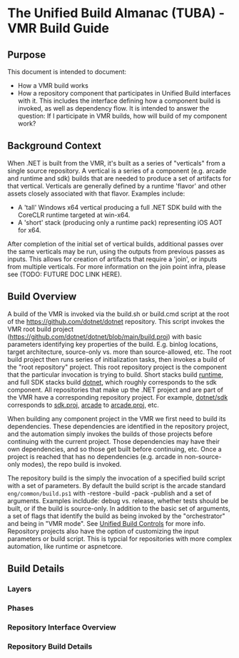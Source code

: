 # The Unified Build Almanac (TUBA) - VMR Build Guide

## Purpose

This document is intended to document:
- How a VMR build works
- How a repository component that participates in Unified Build interfaces with it. This includes the interface defining how a component build is invoked, as well as dependency flow. It is intended to answer the question: If I participate in VMR builds, how will build of my component work?

## Background Context

When .NET is built from the VMR, it's built as a series of "verticals" from a single source repository. A vertical is a series of a component (e.g. arcade and runtime and sdk) builds that are needed to produce a set of artifacts for that vertical. Verticals are generally defined by a runtime 'flavor' and other assets closely associated with that flavor. Examples include:
- A 'tall' Windows x64 vertical producing a full .NET SDK build with the CoreCLR runtime targeted at win-x64.
- A 'short' stack (producing only a runtime pack) representing iOS AOT for x64.

After completion of the initial set of vertical builds, additional passes over the same verticals may be run, using the outputs from previous passes as inputs. This allows for creation of artifacts that require a 'join', or inputs from multiple verticals. For more information on the join point infra, please see (TODO: FUTURE DOC LINK HERE).

## Build Overview

A build of the VMR is invoked via the build.sh or build.cmd script at the root of the https://github.com/dotnet/dotnet repository. This script invokes the VMR root build project (https://github.com/dotnet/dotnet/blob/main/build.proj) with basic parameters identifying key properties of the build. E.g. binlog locations, target architecture, source-only vs. more than source-allowed, etc. The root build project then runs series of initialization tasks, then invokes a build of the "root repository" project. This root repository project is the component that the particular invocation is trying to build. Short stacks build [runtime](https://github.com/dotnet/dotnet/blob/main/repo-projects/runtime.proj), and full SDK stacks build [dotnet](https://github.com/dotnet/dotnet/blob/main/repo-projects/dotnet.proj), which roughly corresponds to the sdk component. All repositories that make up the .NET project and are part of the VMR have a corresponding repository project. For example, [dotnet/sdk](https://github.com/dotnet/sdk) corresponds to [sdk.proj](https://github.com/dotnet/dotnet/blob/main/repo-projects/sdk.proj), [arcade](https://github.com/dotnet/arcade) to [arcade.proj](https://github.com/dotnet/dotnet/blob/main/repo-projects/arcade.proj), etc.

When building any component project in the VMR we first need to build its dependencies. These dependencies are identified in the repository project, and the automation simply invokes the builds of those projects before continuing with the current project. Those dependencies may have their own dependencies, and so those get built before continuing, etc. Once a project is reached that has no dependencies (e.g. arcade in non-source-only modes), the repo build is invoked.

The repository build is the simply the invocation of a specified build script with a set of parameters. By default the build script is the arcade standard `eng/common/build.ps1` with -restore -build -pack -publish and a set of arguments. Examples incldude: debug vs. release, whether tests should be built, or if the build is source-only. In addition to the basic set of arguments, a set of flags that identify the build as being invoked by the "orchestrator" and being in "VMR mode". See [Unified Build Controls](./Unified-Build-Controls.md) for more info. Repository projects also have the option of customizing the input parameters or build script. This is typcial for repositories with more complex automation, like runtime or aspnetcore.



## Build Details

### Layers

### Phases

### Repository Interface Overview

### Repository Build Details

